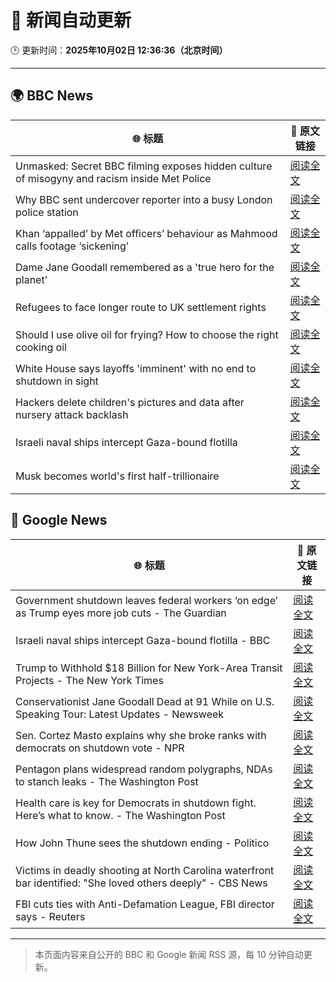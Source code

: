 # 🧠 新闻自动更新

🕒 更新时间：**2025年10月02日 12:36:36（北京时间）**

---

## 🌍 BBC News

| 🌐 标题 | 🔗 原文链接 |
|--------|-------------|
| Unmasked: Secret BBC filming exposes hidden culture of misogyny and racism inside Met Police | [阅读全文](https://www.bbc.com/news/articles/cvgq06d44jyo?at_medium=RSS&at_campaign=rss) |
| Why BBC sent undercover reporter into a busy London police station | [阅读全文](https://www.bbc.com/news/articles/cvgn0rjyn2jo?at_medium=RSS&at_campaign=rss) |
| Khan ‘appalled’ by Met officers’ behaviour as Mahmood calls footage ‘sickening’ | [阅读全文](https://www.bbc.com/news/articles/c1mx28gyl29o?at_medium=RSS&at_campaign=rss) |
| Dame Jane Goodall remembered as a 'true hero for the planet' | [阅读全文](https://www.bbc.com/news/articles/czrp24myrl7o?at_medium=RSS&at_campaign=rss) |
| Refugees to face longer route to UK settlement rights | [阅读全文](https://www.bbc.com/news/articles/cddmpr21yr2o?at_medium=RSS&at_campaign=rss) |
| Should I use olive oil for frying? How to choose the right cooking oil | [阅读全文](https://www.bbc.com/news/articles/cj3y7j2dz44o?at_medium=RSS&at_campaign=rss) |
| White House says layoffs 'imminent' with no end to shutdown in sight | [阅读全文](https://www.bbc.com/news/articles/c8xrwdny8p1o?at_medium=RSS&at_campaign=rss) |
| Hackers delete children's pictures and data after nursery attack backlash | [阅读全文](https://www.bbc.com/news/articles/c8rv83mrlyyo?at_medium=RSS&at_campaign=rss) |
| Israeli naval ships intercept Gaza-bound flotilla | [阅读全文](https://www.bbc.com/news/articles/c0lk292jww4o?at_medium=RSS&at_campaign=rss) |
| Musk becomes world's first half-trillionaire | [阅读全文](https://www.bbc.com/news/articles/c89d3547npjo?at_medium=RSS&at_campaign=rss) |

## 📰 Google News

| 🌐 标题 | 🔗 原文链接 |
|--------|-------------|
| Government shutdown leaves federal workers ‘on edge’ as Trump eyes more job cuts - The Guardian | [阅读全文](https://news.google.com/rss/articles/CBMikwFBVV95cUxNSXJ2OVZRX1B6MldsVWYxMnFTNVRkeVpWbGM1MlF1YldfTTZXLTJ1RmI0Z3VUS0VaM2FQUUJWdXVDX0hFNVdDV3hHRkJwLUJ3UGFza0IxMkVJTXN0cEpRYnhzN1FKNGljUXRvSUZ5LTVmNUFZeFB3LVdRc2VFY1dqclE3TmFzZDlXU1NkSFBycFhBQ00?oc=5) |
| Israeli naval ships intercept Gaza-bound flotilla - BBC | [阅读全文](https://news.google.com/rss/articles/CBMiWkFVX3lxTE9aNXNNQ09yVm5ublZ1WXRwVU1rM1ZKc3NFMTUzQkxQTERXVlpOUXVFRlNVSjNGTTJNYzFvNzJRdzN0NTBXOVJjTlFYVGNzamFJckl5SjJjcHRJQdIBX0FVX3lxTE9KSXZrcXlzODhGYld0WGhHR3VfcWVlZXdrbXJUNVp5dmw1eUhIUXdOMmpUUDlFel9iUGgzMHRuNmFUQ2xLWVRDbkRHb3pHcUxXMEVwbTd1SGZxcFVMRmdr?oc=5) |
| Trump to Withhold $18 Billion for New York-Area Transit Projects - The New York Times | [阅读全文](https://news.google.com/rss/articles/CBMinAFBVV95cUxPUmhLcXd5b1NyYUlkRG82OVFPbzZzVTU3dFhsc0paZVJwRFRvWmlFeVRvbFpKNDNwUmYwbmJBdXprY0F0cGtSY1IzRUlTeFgtOE5PU0trRDVqbndSa1dpbGVwVkJ4RU5oZl9xN0hXdjVWTFU4SlN3VXhkWmhFV2RKNDgtc1BwWE1zREo3R3lzaTlUX2Jfb0I4Vmh2Nnk?oc=5) |
| Conservationist Jane Goodall Dead at 91 While on U.S. Speaking Tour: Latest Updates - Newsweek | [阅读全文](https://news.google.com/rss/articles/CBMipwFBVV95cUxOQVBabkswdzdGN2NJWFpRTWtGdDRHaFdjWmhXMzFyV0RITlRrOWg0XzZBR1VoeDV1a2tqYmM5Q0YyWHZQakk2Z3RnRWlLb3ltek40eGg5bVExQjJrNnFiQS1ETm5hbGhrekItZTYtcVdMNnFpS1E0NXJXT1lfRktWUThLaktEWFlRWWhTRDEwLWNWVllrRUoxREcxRzkyeXZUSk1XVDlEdw?oc=5) |
| Sen. Cortez Masto explains why she broke ranks with democrats on shutdown vote - NPR | [阅读全文](https://news.google.com/rss/articles/CBMivwFBVV95cUxPX1lGS2JvcUloTXp2R1lfZENBcEtWaldLQkhfWDRGZTdrVmZLOEdXNFdZM3VIVDQ2blAwNmFWY3JEaTI4TXJucFY0ZWtZRUF5S1MxaEdyZlVHT0poN19teXVKRWc1QUJnUWFXMkI3ekp4NHp6LVBmUi1FOWhHV0poYS1HN3VoR09SOGtkbE9GVGNsTzJqU0xMQmI4QU1TVTBuV0lsME9nYW5mUHdNODlyMUlrUUVydXQyN1U3NUJMMA?oc=5) |
| Pentagon plans widespread random polygraphs, NDAs to stanch leaks - The Washington Post | [阅读全文](https://news.google.com/rss/articles/CBMinwFBVV95cUxNcHdRczhvWW0tR2FmN0lvdVFFYTEtTktvNE82ZFVLZ3RidGhkbkc4TU9zQ2lyV0hRXzJJNHJuN3h4NDltRTJJRExVVlFmdVVacjd1ajUyUVFBbTF6TDMtRGlTQ0NLdVNxMUFPa3A3SDVQN0Y4X1FpTnYxRzZ2ZzFlb1FpS3F6VTlMVGpuNDRUT2xubGRIdXZaZEptWDBQQlk?oc=5) |
| Health care is key for Democrats in shutdown fight. Here’s what to know. - The Washington Post | [阅读全文](https://news.google.com/rss/articles/CBMiqAFBVV95cUxQRDRyelp0T0JyZTJQSmFBZHFuRzU3Y2NJN0FOYXBUTF9lWWE5ZnJVQ2Ffa2R0R1AwRV8zMjY0LTk3VHA1TlB0ZVk0SVZ3TnVubGV6TjhSbndFNTRJQ3hYcmJrcDBnMGdhMENJUTAtMFQ3NlQ5R2l0WjNzQm5XYmI1NEdHc3ZyZFhZdEZsYmIxYktub2pGMC1NZ0ZMZjBEZkFXN2FWQmQwZ1E?oc=5) |
| How John Thune sees the shutdown ending - Politico | [阅读全文](https://news.google.com/rss/articles/CBMihgFBVV95cUxNRUNDajhpQmZTcmVmVWlEZktKMVFhYkNxUks0Sy02UXh4Mm42dk5MdklpMmRnLTliS19odXdIcWhXeFZtaWJHTzA2NHFTSmFIcVRTa0pSdVFrbE44cTdUbGlITWtxZ1JnWnBVcWtuSmx3V2RTMWp6ZU1IOU13LW9xSzg4bmlmUQ?oc=5) |
| Victims in deadly shooting at North Carolina waterfront bar identified: "She loved others deeply" - CBS News | [阅读全文](https://news.google.com/rss/articles/CBMifkFVX3lxTE9WX2w3MER1MXMzeXJJUldrRXdtc2JWZXA2djN5VkNxLTJCVmQ5Q0VoOXl1UnM5MlF4R3UxeXQ3R1piVWFzU19ublNTalJxNUx1Q0c0bGtESFVnbC1TSDFwWEZpTVhjd3EzMkdwVFBfaG5ULWV1WFVYOGtpS001QdIBgwFBVV95cUxNbUUzaHZRSkhmOHR4bUd0eklHQTVBQjZUdjQyYkd6UDdoWkduRXlYbmtXWnY3MElzcHpfeDVfTmc0VWxLSVpwNkFESGNrbVZtY19XWUxlYkVEc3p4czhSQnZQWnEzZVNYUy1udHUwNVBvU3JJNGRTQ3JibDdkTmFWUmJpWQ?oc=5) |
| FBI cuts ties with Anti-Defamation League, FBI director says - Reuters | [阅读全文](https://news.google.com/rss/articles/CBMijwFBVV95cUxNMU9NNUp5V2d4TEswaFRwSVdXN09PY0l0SWtVZWFBOGx0cFZHeUtUWGt4ckZVUUpVU2hTMVRBeU9raDdZOXVZTU1PcDJUWHhZS0NsZmZCYS0wbGJIT0FDenRFUDlXOUUtWE9sREg0SzdrZG9jdk9vSHp2WWFwMVlHT1YxTUxHdXFFbjR2OWFFUQ?oc=5) |

---
> 本页面内容来自公开的 BBC 和 Google 新闻 RSS 源，每 10 分钟自动更新。